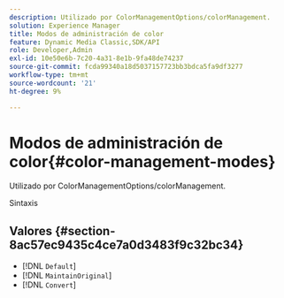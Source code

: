 ```yaml
---
description: Utilizado por ColorManagementOptions/colorManagement.
solution: Experience Manager
title: Modos de administración de color
feature: Dynamic Media Classic,SDK/API
role: Developer,Admin
exl-id: 10e50e6b-7c20-4a31-8e1b-9fa48de74237
source-git-commit: fcda99340a18d5037157723bb3bdca5fa9df3277
workflow-type: tm+mt
source-wordcount: '21'
ht-degree: 9%

---
```


# Modos de administración de color{#color-management-modes}

Utilizado por ColorManagementOptions/colorManagement.

Sintaxis

## Valores {#section-8ac57ec9435c4ce7a0d3483f9c32bc34}

* [!DNL `Default`]
* [!DNL `MaintainOriginal`]
* [!DNL `Convert`]
